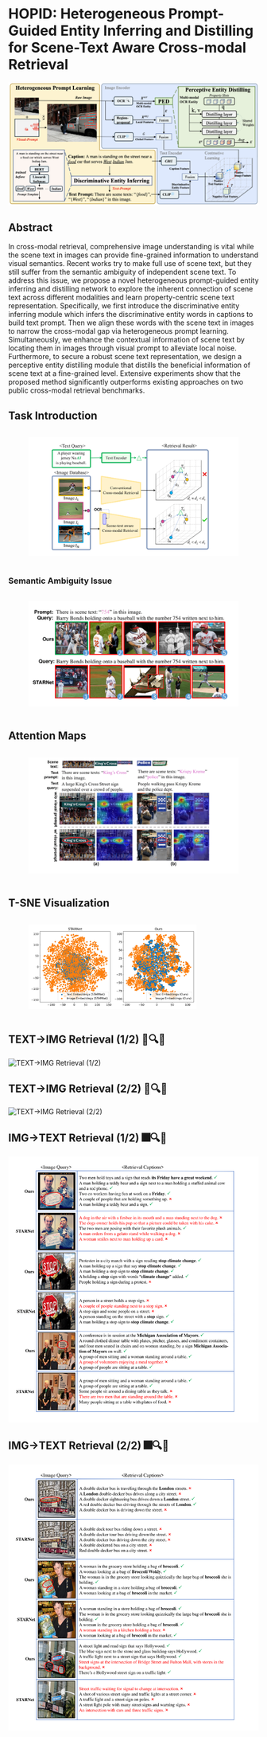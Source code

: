 # HOPID: Heterogeneous Prompt-Guided Entity Inferring and Distilling for Scene-Text Aware Cross-modal Retrieval

![alt text](hopid.png)

## Abstract
In cross-modal retrieval, comprehensive image understanding is vital while the scene text in images can provide fine-grained information to understand visual semantics. Recent works try to make full use of scene text, but they still suffer from the semantic ambiguity of independent scene text. To address this issue, we propose a novel heterogeneous prompt-guided entity inferring and distilling network to explore the inherent connection of scene text across different modalities and learn property-centric scene text representation. Specifically, we first introduce the discriminative entity inferring module which infers the discriminative entity words in captions to build text prompt. Then we align these words with the scene text in images to narrow the cross-modal gap via heterogeneous prompt learning. Simultaneously, we enhance the contextual information of scene text by locating them in images through visual prompt to alleviate local noise. Furthermore, to secure a robust scene text representation, we design a perceptive entity distilling module that distills the beneficial information of scene text at a fine-grained level. Extensive experiments show that the proposed method significantly outperforms existing approaches on two public cross-modal retrieval benchmarks.

## Task Introduction

<div style="display: flex; justify-content: space-between;">
    <figure>
        <img src="images/intro.png" alt="Introduction Image" style="width: 100%;">
    </figure>
</div>

### Semantic Ambiguity Issue

<div style="display: flex; justify-content: space-between;">
    <figure>
        <img src="images/new_visualization.png" alt="New Visualization" style="width: 100%;">
    </figure>
</div>

## Attention Maps

<div style="display: flex; justify-content: space-between;">
    <figure>
        <img src="images/keshihua.png" alt="t-SNE Image" style="width: 100%;">
    </figure>
</div>

## T-SNE Visualization

<div style="display: flex; justify-content: space-between;">
    <figure>
        <img src="images/t_sne.jpg" alt="t-SNE Visualization" style="width: 80%;">
    </figure>
</div>

## TEXT→IMG Retrieval (1/2) 📄🔍🎆
![TEXT→IMG Retrieval (1/2)](images/i2t_1.png)

## TEXT→IMG Retrieval (2/2) 📄🔍🎆
![TEXT→IMG Retrieval (2/2)](images/i2t_2.png)

## IMG→TEXT Retrieval (1/2) 🎆🔍📄
![IMG→TEXT Retrieval (1/2)](images/t2i_1.png)

## IMG→TEXT Retrieval (2/2) 🎆🔍📄
![IMG→TEXT Retrieval (2/2)](images/t2i_2.png)
